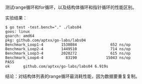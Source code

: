 测试range循环和for循环，以及结构体循环和指针循环的性能区别。

实验结果：

```
$ go test -test.bench="." ./labs04
goos: linux
goarch: amd64
pkg: github.com/aptxx/go-labs/labs04
Benchmark_Loop1-4        1538084               652 ns/op
Benchmark_Loop2-4        1449510               714 ns/op
Benchmark_Loop3-4        2020272               615 ns/op
Benchmark_Loop4-4          83190             15043 ns/op
PASS
ok      github.com/aptxx/go-labs/labs04 6.919s
```

结论：对结构体列表的range循环最消耗性能，因为数据要重复复制。